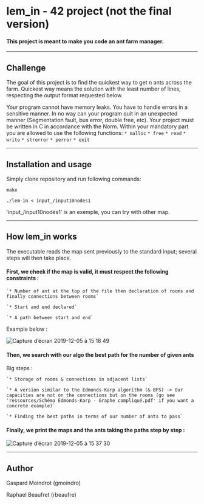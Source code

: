 # lem_in - 42 project (not the final version)

#### This project is meant to make you code an ant farm manager.

-------------



## Challenge

The goal of this project is to find the quickest way to get n ants across the farm. Quickest way means the solution with the least number of lines, respecting the output format requested below.

Your program cannot have memory leaks. You have to handle errors in a sensitive manner. In no way can your program quit in an unexpected manner (Segmentation fault, bus error, double free, etc). Your project must be written in C in accordance with the Norm. Within your mandatory part you are allowed to use the following functions:
`* malloc`
`* free`
`* read`
`* write`
`* strerror`
`* perror`
`* exit`



-------------
## Installation and usage

Simply clone repository and run following commands:

    make
    
    ./lem-in < input_/input10nodes1

'input_/input10nodes1' is an exemple, you can try with other map.



-------------
## How lem_in works

The executable reads the map sent previously to the standard input; several steps will then take place.


#### First, we check if the map is valid, it must respect the following constraints :

    `* Number of ant at the top of the file then declaration of rooms and finally connections between rooms`

    `* Start and end declared`

    `* A path between start and end`

Example below :

![Capture d’écran 2019-12-05 à 15 18 49](https://user-images.githubusercontent.com/44836297/70245581-99ac3100-1776-11ea-9bed-1671b3716e09.png)


#### Then, we search with our algo the best path for the number of given ants

Big steps :

    `* Storage of rooms & connections in adjacent lists`

    `* A version similar to the Edmonds-Karp algorithm (& BFS) -> Our capacities are not on the connections but on the rooms (go see 'ressources/Schéma Edmonds-Karp - Graphe compliqué.pdf' if you want a concrete example)`

    `* Finding the best paths in terms of our number of ants to pass`


#### Finally, we print the maps and the ants taking the paths step by step :

![Capture d’écran 2019-12-05 à 15 37 30](https://user-images.githubusercontent.com/44836297/70245573-95801380-1776-11ea-9e32-c005a6229d2a.png)

-------------
## Author

Gaspard Moindrot (gmoindro)

Raphael Beaufret (rbeaufre)
